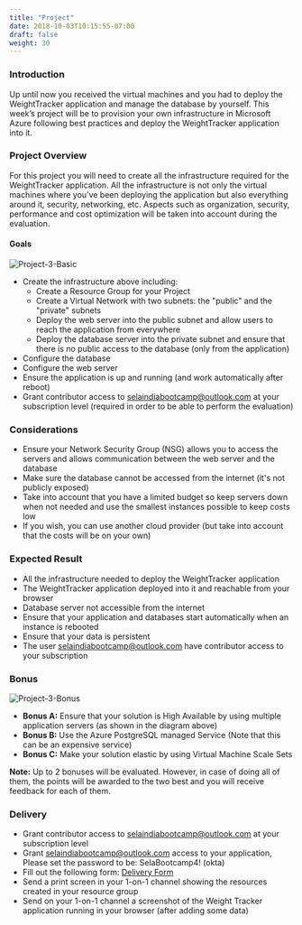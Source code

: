 ```yaml
---
title: "Project"
date: 2018-10-03T10:15:55-07:00
draft: false
weight: 30
---
```


### Introduction
Up until now you received the virtual machines and you had to deploy the WeightTracker application and manage the database by yourself. This week’s project will be to provision your own infrastructure in Microsoft Azure following best practices and deploy the WeightTracker application into it.


### Project Overview
For this project you will need to create all the infrastructure required for the WeightTracker application. All the infrastructure is not only the virtual machines where you’ve been deploying the application but also everything around it, security, networking, etc. Aspects such as organization, security, performance and cost optimization will be taken into account during the evaluation.


#### Goals

![Project-3-Basic](/images/week-3-project-basic.png)

- Create the infrastructure above including: 
  - Create a Resource Group for your Project
  - Create a Virtual Network with two subnets: the "public" and the "private" subnets
  - Deploy the web server into the public subnet and allow users to reach the application from everywhere
  - Deploy the database server into the private subnet and ensure that there is no public access to the database (only from the application)
- Configure the database
- Configure the web server
- Ensure the application is up and running (and work automatically after reboot)
- Grant contributor access to selaindiabootcamp@outlook.com at your subscription level (required in order to be able to perform the evaluation)


### Considerations
- Ensure your Network Security Group (NSG) allows you to access the servers and allows communication between the web server and the database
- Make sure the database cannot be accessed from the internet (it's not publicly exposed)
- Take into account that you have a limited budget so keep servers down when not needed and use the smallest instances possible to keep costs low
- If you wish, you can use another cloud provider (but take into account that the costs will be on your own)

### Expected Result
- All the infrastructure needed to deploy the WeightTracker application
- The WeightTracker application deployed into it and reachable from your browser
- Database server not accessible from the internet
- Ensure that your application and databases start automatically when an instance is rebooted 
- Ensure that your data is persistent
- The user selaindiabootcamp@outlook.com have contributor access to your subscription

### Bonus
![Project-3-Bonus](/images/week-3-project-bonus.png)
- **Bonus A:** Ensure that your solution is High Available by using multiple application servers (as shown in the diagram above)
- **Bonus B:** Use the Azure PostgreSQL managed Service (Note that this can be an expensive service)
- **Bonus C:** Make your solution elastic by using Virtual Machine Scale Sets

**Note:** Up to 2 bonuses will be evaluated. However, in case of doing all of them, the points will be awarded to the two best and you will receive feedback for each of them.

### Delivery
- Grant contributor access to selaindiabootcamp@outlook.com at your subscription level
- Grant selaindiabootcamp@outlook.com access to your application, Please set the password to be:  SelaBootcamp4! (okta)
- Fill out the following form: [Delivery Form](https://forms.gle/r4z1B8vWk1V8iE25A)
- Send a print screen in your 1-on-1 channel showing the resources created in your resource group
- Send on your 1-on-1 channel a screenshot of the Weight Tracker application running in your browser (after adding some data)
